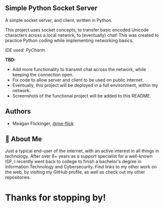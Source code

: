 ## Simple Python Socket Server

A simple socket server, and client, written in Python. 

This project uses socket concepts, to transfer basic encoded Unicode characters across a local network, to (eventually) chat! This was created to practice Python coding while implementing networking basics.

<em> IDE used: PyCharm.</em>

**TBD:**

- Add more functionality to transmit chat across the network, while keeping the connection open. 
- Fix code to allow server and client to be used on public internet.
- Eventually, this project will be deployed in a full environment, within my network. 
- Screenshots of the functional project will be added to this README.
 



## Authors

- Meagan Flickinger, [@me-flick](https://www.github.com/me-flick)


## 🚀 About Me
Just a typical end-user of the internet, with an active interest in all things in technology. After over 8+ years as a support specialist for a well-known ISP, I recently went back to college to finish a bachelor's degree in Information Technology and Cybersecurity. Find links to my other work on the web, by visiting my GitHub profile, as well as check out my other repositories. 

# Thanks for stopping by! 
